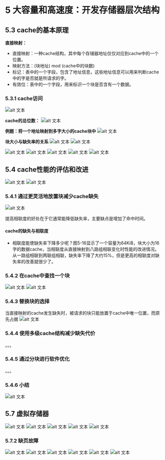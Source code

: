 # 5 大容量和高速度：开发存储器层次结构

## 5.3 cache的基本原理

**直接映射：**
- 直接映射：一种cache结构，其中每个存储器地址仅仅对应到cache中的一个位置。
- 映射方法：(块地址) mod (cache中的块数)
- 标记：表中的一个字段，包含了地址信息，这些地址信息可以用来判断cache中的字是否就是所请求的字。
- 有效位：表中的一个字段，用来标识一个块是否含有一个数据。

### 5.3.1 cache访问

![alt 文本](./../../图片/计组5.1.png)

**cache的总位数：**
![alt 文本](./../../图片/计组5.2.png)

**例题：将一个地址映射到多字大小的cache块中**
![alt 文本](./../../图片/计组5.3.png)

**块大小与缺失率的关系**
![alt 文本](./../../图片/计组5.4.png)
![alt 文本](./../../图片/计组5.5.png)

![alt 文本](./../../图片/计组5.21.png)
![alt 文本](./../../图片/计组5.22.png)
![alt 文本](./../../图片/计组5.23.png)
![alt 文本](./../../图片/计组5.24.png)
![alt 文本](./../../图片/计组5.25.png)
## 5.4 cache性能的评估和改进
![alt 文本](./../../图片/计组5.26.png)
![alt 文本](./../../图片/计组5.27.png)
### 5.4.1 通过更灵活地放置块减少cache缺失
![alt 文本](./../../图片/计组5.8.png)

提高相联度的好处在于它通常能降低缺失率，主要缺点是增加了命中时间。

#### cache的缺失与相联度
- 相联度能使缺失率下降多少呢？图5-16显示了一个容量为64KiB，块大小为16字的数据cache，当相联度从直接映射到八路组相联变化时性能的改进情况。从一路组相联到两联组相联，缺失率下降了大约15%，但是更高的相联度对缺失率的改善就很少了。

### 5.4.2 在cache中查找一个块
![alt 文本](./../../图片/计组5.6.png)
![alt 文本](./../../图片/计组5.7.png)


### 5.4.3 替换块的选择
当直接映射的cache发生缺失时，被请求的块只能放置于cache中唯一位置，而原先占据
![alt 文本](./../../图片/计组5.10.png)
### 5.4.4 使用多级cache结构减少缺失代价
。。。
### 5.4.5 通过分块进行软件优化
。。。
### 5.4.6 小结
![alt 文本](./../../图片/计组5.11.png)
## 5.7 虚拟存储器
![alt 文本](./../../图片/计组5.12.png)
![alt 文本](./../../图片/计组5.30.png)
![alt 文本](./../../图片/计组5.29.png)
![alt 文本](./../../图片/计组5.13.png)
![alt 文本](./../../图片/计组5.14.png)
### 5.7.2 缺页故障
![alt 文本](./../../图片/计组5.15.png)
![alt 文本](./../../图片/计组5.16.png)
![alt 文本](./../../图片/计组5.17.png)
![alt 文本](./../../图片/计组5.18.png)
![alt 文本](./../../图片/计组5.19.png)
![alt 文本](./../../图片/计组5.20.png)